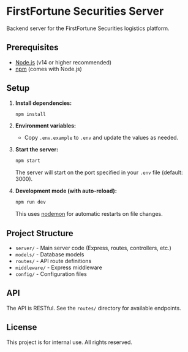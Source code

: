 

# FirstFortune Securities Server

Backend server for the FirstFortune Securities logistics platform.

## Prerequisites
- [Node.js](https://nodejs.org/) (v14 or higher recommended)
- [npm](https://www.npmjs.com/) (comes with Node.js)

## Setup
1. **Install dependencies:**
   ```sh
   npm install
   ```

2. **Environment variables:**
   - Copy `.env.example` to `.env` and update the values as needed.

3. **Start the server:**
   ```sh
   npm start
   ```
   The server will start on the port specified in your `.env` file (default: 3000).

4. **Development mode (with auto-reload):**
   ```sh
   npm run dev
   ```
   This uses [nodemon](https://nodemon.io/) for automatic restarts on file changes.

## Project Structure
- `server/` - Main server code (Express, routes, controllers, etc.)
- `models/` - Database models
- `routes/` - API route definitions
- `middleware/` - Express middleware
- `config/` - Configuration files

## API
The API is RESTful. See the `routes/` directory for available endpoints.

## License
This project is for internal use. All rights reserved.
   ```bash
